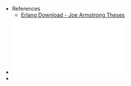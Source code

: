 - References
	- [Erlang Download - Joe Armstrong Theses](https://erlang.org/download/armstrong_thesis_2003.pdf)
- ![Joe Armstrong - Making Reliable Distributed Systems in The Presence of Software Errors (2003).pdf](../assets/Joe_Armstrong_-_Making_Reliable_Distributed_Systems_in_The_Presence_of_Software_Errors_(2003)_1674472804225_0.pdf)
-
